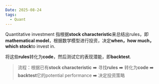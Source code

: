 ```yaml
---
Date: 2025-08-24
tags:
  - Quant
---
```

Quantitative investment 指根据**stock characteristic**来总结出rules，即**mathematical model**，根据数学模型进行投资，决定**when，how much，which stock**to invest in.

将这些**rules**转化为**code**，然后测试它的表现潜能，即**backtest**.

>流程：根据已有**stock characteristic**  ➡️  寻找**rules**  ➡️ 转化为**code** ➡️  **backtest**它的potential performance ➡️ 决定投资策略
